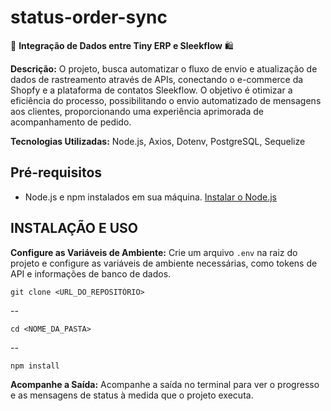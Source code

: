 # status-order-sync

🚀 **Integração de Dados entre Tiny ERP e Sleekflow** 🛍️

**Descrição:** O projeto, busca automatizar o fluxo de envio e atualização de dados de rastreamento através de APIs, conectando o e-commerce da Shopfy e a plataforma de contatos Sleekflow. O objetivo é otimizar a eficiência do processo, possibilitando o envio automatizado de mensagens aos clientes, proporcionando uma experiência aprimorada de acompanhamento de pedido.

**Tecnologias Utilizadas:** Node.js, Axios, Dotenv, PostgreSQL, Sequelize

## Pré-requisitos

-   Node.js e npm instalados em sua máquina. [Instalar o Node.js](https://nodejs.org/)

## **INSTALAÇÃO E USO**

**Configure as Variáveis de Ambiente:** Crie um arquivo `.env` na raiz do projeto e configure as variáveis de ambiente necessárias, como tokens de API e informações de banco de dados.

    git clone <URL_DO_REPOSITÓRIO>
   --

    cd <NOME_DA_PASTA> 
--

    npm install

 **Acompanhe a Saída:** Acompanhe a saída no terminal para ver o progresso e as mensagens de status à medida que o projeto executa.
   

